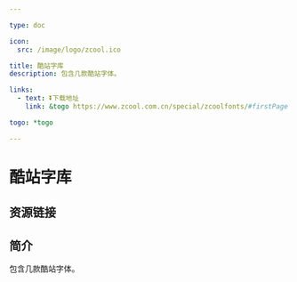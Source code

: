 ```yaml
---

type: doc

icon:
  src: /image/logo/zcool.ico

title: 酷站字库
description: 包含几款酷站字体。

links:
  - text: ⏬下载地址
    link: &togo https://www.zcool.com.cn/special/zcoolfonts/#firstPage

togo: *togo

---
```


<ShowLogo />

# 酷站字库

<ShowBreadcrumb />

## 资源链接

<ShowLinks />

## 简介

包含几款酷站字体。